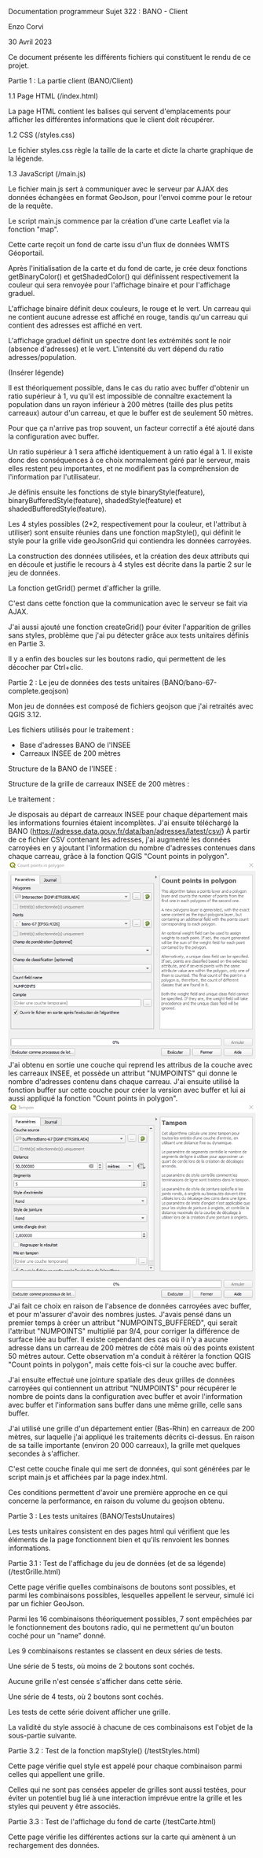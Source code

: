 Documentation programmeur
Sujet 322 : BANO - Client

Enzo Corvi

30 Avril 2023

Ce document présente les différents fichiers qui constituent le rendu de ce projet.

Partie 1 : La partie client (BANO/Client)

1.1 Page HTML (/index.html)

La page HTML contient les balises qui servent d'emplacements pour afficher les différentes informations que le client doit récupérer.

1.2 CSS (/styles.css)

Le fichier styles.css règle la taille de la carte et dicte la charte graphique de la légende. 

1.3 JavaScript (/main.js)

Le fichier main.js sert à communiquer avec le serveur par AJAX des données échangées en format GeoJson, pour l'envoi comme pour le retour de la requête.

Le script main.js commence par la création d'une carte Leaflet via la fonction "map".

Cette carte reçoit un fond de carte issu d'un flux de données WMTS Géoportail.

Après l'initialisation de la carte et du fond de carte, je crée deux fonctions getBinaryColor() et getShadedColor() qui définissent respectivement la couleur qui sera renvoyée pour l'affichage binaire et pour l'affichage graduel.

L'affichage binaire définit deux couleurs, le rouge et le vert.
Un carreau qui ne contient aucune adresse est affiché en rouge, tandis qu'un carreau qui contient des adresses est affiché en vert.

L'affichage graduel définit un spectre dont les extrémités sont le noir (absence d'adresses) et le vert.
L'intensité du vert dépend du ratio adresses/population.

(Insérer légende)

Il est théoriquement possible, dans le cas du ratio avec buffer d'obtenir un ratio supérieur à 1, vu qu'il est impossible de connaître exactement la population dans un rayon inférieur à 200 mètres (taille des plus petits carreaux) autour d'un carreau, et que le buffer est de seulement 50 mètres.

Pour que ça n'arrive pas trop souvent, un facteur correctif a été ajouté dans la configuration avec buffer.

Un ratio supérieur à 1 sera affiché identiquement à un ratio égal à 1.
Il existe donc des conséquences à ce choix normalement géré par le serveur, mais elles restent peu importantes, et ne modifient pas la compréhension de l'information par l'utilisateur.

Je définis ensuite les fonctions de style binaryStyle(feature), binaryBufferedStyle(feature), shadedStyle(feature) et shadedBufferedStyle(feature).

Les 4 styles possibles (2*2, respectivement pour la couleur, et l'attribut à utiliser) sont ensuite réunies dans une fonction mapStyle(), qui définit le style pour la grille vide geoJsonGrid qui contiendra les données carroyées.

La construction des données utilisées, et la création des deux attributs qui en découle et justifie le recours à 4 styles est décrite dans la partie 2 sur le jeu de données.

La fonction getGrid() permet d'afficher la grille.

C'est dans cette fonction que la communication avec le serveur se fait via AJAX.



J'ai aussi ajouté une fonction createGrid() pour éviter l'apparition de grilles sans styles, problème que j'ai pu détecter grâce aux tests unitaires définis en Partie 3.

Il y a enfin des boucles sur les boutons radio, qui permettent de les décocher par Ctrl+clic.

Partie 2 : Le jeu de données des tests unitaires (BANO/bano-67-complete.geojson)

Mon jeu de données est composé de fichiers geojson que j'ai retraités avec QGIS 3.12.

Les fichiers utilisés pour le traitement :
- Base d'adresses BANO de l'INSEE
- Carreaux INSEE de 200 mètres

Structure de la BANO de l'INSEE :

Structure de la grille de carreaux INSEE de 200 mètres :

Le traitement :

Je disposais au départ de carreaux INSEE pour chaque département mais les informations fournies étaient incomplètes.
J'ai ensuite téléchargé la BANO (https://adresse.data.gouv.fr/data/ban/adresses/latest/csv/)
À partir de ce fichier CSV contenant les adresses, j'ai augmenté les données carroyées en y ajoutant l'information du nombre d'adresses contenues dans chaque carreau, grâce à la fonction QGIS "Count points in polygon".
![Image count points](Images/Compte.PNG)
J'ai obtenu en sortie une couche qui reprend les attribus de la couche avec les carreaux INSEE, et possède un attribut "NUMPOINTS" qui donne le nombre d'adresses contenu dans chaque carreau.
J'ai ensuite utilisé la fonction buffer sur cette couche pour créer la version avec buffer et lui ai aussi appliqué la fonction "Count points in polygon".
![Image count points](Images/Buffer.PNG)
J'ai fait ce choix en raison de l'absence de données carroyées avec buffer, et pour m'assurer d'avoir des nombres justes.
J'avais pensé dans un premier temps à créer un attribut "NUMPOINTS_BUFFERED", qui serait l'attribut "NUMPOINTS" multiplié par 9/4, pour corriger la différence de surface liée au buffer.
Il existe cependant des cas où il n'y a aucune adresse dans un carreau de 200 mètres de côté mais où des points existent 50 mètres autour.
Cette observation m'a conduit à réitérer la fonction QGIS "Count points in polygon", mais cette fois-ci sur la couche avec buffer.

J'ai ensuite effectué une jointure spatiale des deux grilles de données carroyées qui contiennent un attribut "NUMPOINTS" pour récupérer le nombre de points dans la configuration avec buffer et avoir l'information avec buffer et l'information sans buffer dans une même grille, celle sans buffer.

J'ai utilisé une grille d'un département entier (Bas-Rhin) en carreaux de 200 mètres, sur laquelle j'ai appliqué les traitements décrits ci-dessus. En raison de sa taille importante (environ 20 000 carreaux), la grille met quelques secondes à s'afficher.

C'est cette couche finale qui me sert de données, qui sont générées par le script main.js et affichées par la page index.html.

Ces conditions permettent d'avoir une première approche en ce qui concerne la performance, en raison du volume du geojson obtenu.

Partie 3 : Les tests unitaires (BANO/TestsUnutaires)

Les tests unitaires consistent en des pages html qui vérifient que les éléments de la page fonctionnent bien et qu'ils renvoient les bonnes informations.

Partie 3.1 : Test de l'affichage du jeu de données (et de sa légende) (/testGrille.html)

Cette page vérifie quelles combinaisons de boutons sont possibles, et parmi les combinaisons possibles, lesquelles appellent le serveur, simulé ici par un fichier GeoJson.

Parmi les 16 combinaisons théoriquement possibles, 7 sont empêchées par le fonctionnement des boutons radio, qui ne permettent qu'un bouton coché pour un "name" donné.

Les 9 combinaisons restantes se classent en deux séries de tests.

Une série de 5 tests, où moins de 2 boutons sont cochés.

Aucune grille n'est censée s'afficher dans cette série.

Une série de 4 tests, où 2 boutons sont cochés.

Les tests de cette série doivent afficher une grille.

La validité du style associé à chacune de ces combinaisons est l'objet de la sous-partie suivante.

Partie 3.2 : Test de la fonction mapStyle() (/testStyles.html)

Cette page vérifie quel style est appelé pour chaque combinaison parmi celles qui appellent une grille.

Celles qui ne sont pas censées appeler de grilles sont aussi testées, pour éviter un potentiel bug lié à une interaction imprévue entre la grille et les styles qui peuvent y être associés.

Partie 3.3 : Test de l'affichage du fond de carte (/testCarte.html)

Cette page vérifie les différentes actions sur la carte qui amènent à un rechargement des données.


